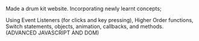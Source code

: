 Made a drum kit website. 
Incorporating newly learnt concepts;

Using Event Listeners (for clicks and key pressing), Higher Order functions, Switch statements, objects, animation, callbacks, and methods. (ADVANCED JAVASCRIPT AND DOM)